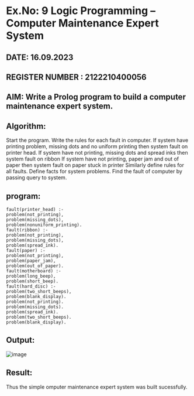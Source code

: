# Ex.No: 9 Logic Programming – Computer Maintenance Expert System
## DATE: 16.09.2023
## REGISTER NUMBER : 2122210400056
## AIM: Write a Prolog program to build a computer maintenance expert system.

## Algorithm:
Start the program.
Write the rules for each fault in computer.
If system have printing problem, missing dots and no uniform printing then system fault on printer head.
If system have not printing, missing dots and spread inks then system fault on ribbon
If system have not printing, paper jam and out of paper then system fault on paper stuck in printer
Similarly define rules for all faults.
Define facts for system problems.
Find the fault of computer by passing query to system.
## program:
```
fault(printer_head) :-
problem(not_printing),
problem(missing_dots),
problem(nonuniform_printing).
fault(ribbon) :-
problem(not_printing),
problem(missing_dots),
problem(spread_ink).
fault(paper) :-
problem(not_printing),
problem(paper_jam),
problem(out_of_paper).
fault(motherboard) :-
problem(long_beep),
problem(short_beep).
fault(hard_disc) :-
problem(two_short_beeps),
problem(blank_display).
problem(not_printing).
problem(missing_dots).
problem(spread_ink).
problem(two_short_beeps).
problem(blank_display).
```
## Output:
![image](https://github.com/HibaRajarajeswari/COMPUTER-MAINTENANCE/assets/129970809/7d0ead29-0c9a-48d8-9fe9-6ad5788e4d05)


## Result:
Thus the simple omputer maintenance expert system was built sucessfully.
